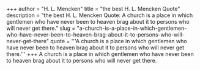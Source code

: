 +++
author = "H. L. Mencken"
title = "the best H. L. Mencken Quote"
description = "the best H. L. Mencken Quote: A church is a place in which gentlemen who have never been to heaven brag about it to persons who will never get there."
slug = "a-church-is-a-place-in-which-gentlemen-who-have-never-been-to-heaven-brag-about-it-to-persons-who-will-never-get-there"
quote = '''A church is a place in which gentlemen who have never been to heaven brag about it to persons who will never get there.'''
+++
A church is a place in which gentlemen who have never been to heaven brag about it to persons who will never get there.
